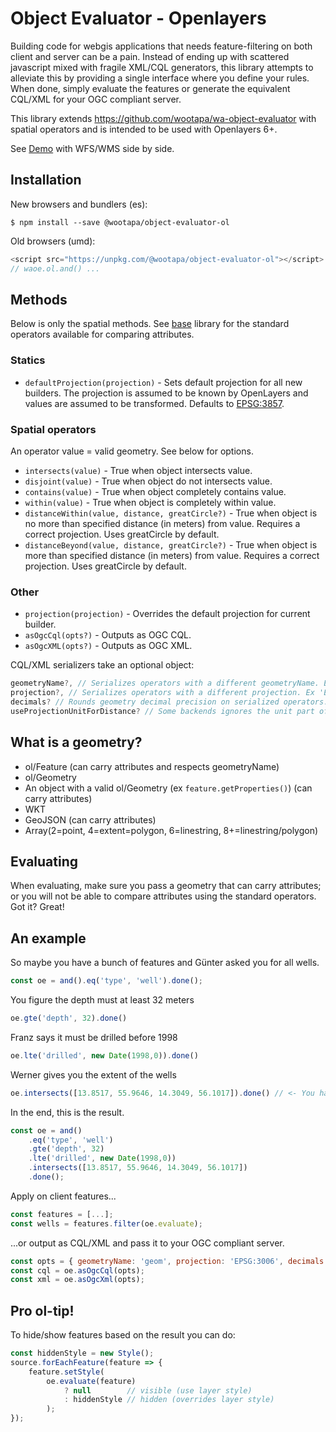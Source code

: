 # Object Evaluator - Openlayers
Building code for webgis applications that needs feature-filtering on both client and server can be a pain. Instead of ending up with scattered javascript mixed with fragile XML/CQL generators, this library attempts to alleviate this by providing a single interface where you define your rules. When done, simply evaluate the features or generate the equivalent CQL/XML for your OGC compliant server.

This library extends https://github.com/wootapa/wa-object-evaluator with spatial operators and is intended to be used with Openlayers 6+.

See [Demo](https://wootapa.github.io/wa-object-evaluator-ol-demo/) with WFS/WMS side by side.

## Installation

New browsers and bundlers (es):
```shell
$ npm install --save @wootapa/object-evaluator-ol
```

Old browsers (umd):
```javascript
<script src="https://unpkg.com/@wootapa/object-evaluator-ol"></script>
// waoe.ol.and() ...
```

## Methods
Below is only the spatial methods. See [base](https://github.com/wootapa/wa-object-evaluator/blob/master/README.md) library for the standard operators available for comparing attributes.

### Statics
* `defaultProjection(projection)` - Sets default projection for all new builders. The projection is assumed to be known by OpenLayers and values are assumed to be transformed. Defaults to [EPSG:3857](http://epsg.io/3857).

### Spatial operators
An operator value = valid geometry. See below for options. 

* `intersects(value)` - True when object intersects value. 
* `disjoint(value)` - True when object do not intersects value.
* `contains(value)` - True when object completely contains value.
* `within(value)` - True when object is completely within value.
* `distanceWithin(value, distance, greatCircle?)` -  True when object is no more than specified distance (in meters) from value. Requires a correct projection. Uses greatCircle by default.
* `distanceBeyond(value, distance, greatCircle?)` -  True when object is more than specified distance (in meters) from value. Requires a correct projection. Uses greatCircle by default.

### Other
* `projection(projection)` - Overrides the default projection for current builder.
* `asOgcCql(opts?)` - Outputs as OGC CQL.
* `asOgcXML(opts?)` - Outputs as OGC XML.

CQL/XML serializers take an optional object:
```javascript
geometryName?, // Serializes operators with a different geometryName. Ex 'the_geom'.
projection?, // Serializes operators with a different projection. Ex 'EPSG:4326'.
decimals? // Rounds geometry decimal precision on serialized operators. Ex, 5.
useProjectionUnitForDistance? // Some backends ignores the unit part of dwithin/beyond filters. This converts meters to the unit of the projection.
```

## What is a geometry?
- ol/Feature (can carry attributes and respects geometryName)
- ol/Geometry
- An object with a valid ol/Geometry (ex ```feature.getProperties()```) (can carry attributes)
- WKT
- GeoJSON (can carry attributes)
- Array(2=point, 4=extent=polygon, 6=linestring, 8+=linestring/polygon)

## Evaluating
When evaluating, make sure you pass a geometry that can carry attributes; or you will not be able to compare attributes using the standard operators. Got it? Great!

## An example
So maybe you have a bunch of features and Günter asked you for all wells.
```javascript
const oe = and().eq('type', 'well').done();
```
You figure the depth must at least 32 meters
```javascript
oe.gte('depth', 32).done()
```
Franz says it must be drilled before 1998 
```javascript
oe.lte('drilled', new Date(1998,0)).done()
```
Werner gives you the extent of the wells
```javascript
oe.intersects([13.8517, 55.9646, 14.3049, 56.1017]).done() // <- You have options what you pass here.
```
In the end, this is the result.
```javascript
const oe = and()
    .eq('type', 'well')
    .gte('depth', 32)
    .lte('drilled', new Date(1998,0))
    .intersects([13.8517, 55.9646, 14.3049, 56.1017])
    .done();
```
Apply on client features...
```javascript
const features = [...];
const wells = features.filter(oe.evaluate);
```
...or output as CQL/XML and pass it to your OGC compliant server.
```javascript
const opts = { geometryName: 'geom', projection: 'EPSG:3006', decimals: 0 }; // <- Optional
const cql = oe.asOgcCql(opts);
const xml = oe.asOgcXml(opts);
```

## Pro ol-tip!
To hide/show features based on the result you can do:
```javascript
const hiddenStyle = new Style();
source.forEachFeature(feature => {
    feature.setStyle(
        oe.evaluate(feature)
            ? null        // visible (use layer style)
            : hiddenStyle // hidden (overrides layer style)
        );
});
```